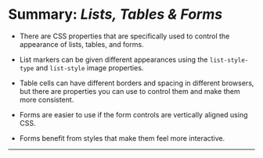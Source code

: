 # **Summary: *Lists, Tables & Forms***

- There are CSS properties that are specifically used to control the appearance of lists, tables, and forms.

- List markers can be given different appearances using the `list-style-type` and `list-style` image properties.

- Table cells can have different borders and spacing in different browsers, but there are properties you can use to control them and make them more consistent.

- Forms are easier to use if the form controls are vertically aligned using CSS.

- Forms benefit from styles that make them feel more interactive.

---

